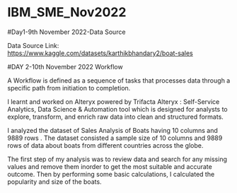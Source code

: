 # IBM_SME_Nov2022
#Day1-9th November 2022-Data Source

Data Source Link: https://www.kaggle.com/datasets/karthikbhandary2/boat-sales


#DAY 2-10th November 2022 Workflow

A Workflow is defined as a sequence of tasks that processes data through a specific path from initiation to completion.

I learnt and worked on Alteryx powered by Trifacta Alteryx : Self-Service Analytics, Data Science & Automation tool which is designed for analysts to explore, transform, and enrich raw data into clean and structured formats.

I analyzed the dataset of Sales Analysis of Boats having 10 columns and 9889 rows . The dataset consisted a sample size of 10 columns and 9889 rows of data about boats from different countries across the globe.

The first step of my analysis was to review data and search for any missing values and remove them inorder to get the most suitable and accurate outcome. Then by performing some basic calculations, I calculated the popularity and size of the boats.


